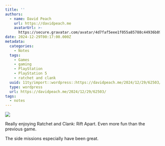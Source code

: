 ```yaml
---
title: ''
authors:
  - name: David Peach
    url: https://davidpeach.me
    avatarUrl: >-
      https://secure.gravatar.com/avatar/4d7faf5eee1f055a85788c44936b8995eaab6dfb004e7854ec747ccb272e91ee?s=96&d=mm&r=g
date: 2024-12-29T00:17:00.000Z
metadata:
  categories:
    - Notes
  tags:
    - Games
    - gaming
    - PlayStation
    - PlayStation 5
    - ratchet and clank
  uuid: 11ty/import::wordpress::https://davidpeach.me/2024/12/29/62503/
  type: wordpress
  url: https://davidpeach.me/2024/12/29/62503/
tags:
  - notes
---
```

[![](/assets/1940f81138596-screenshoturl283-L3y7gAWMxlLv.jpg)](/assets/1940f81138596-screenshoturl283-L3y7gAWMxlLv.jpg)

Really enjoying Ratchet and Clank: Rift Apart. Even more fun than the previous game.

The side missions especially have been great.